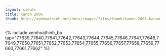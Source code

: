```yaml
---
layout: sieutv
title: Kanon 2006
thumb: http://xemhoathinh.net/data/images/films/thumb/kanon-2006-kanon-2006-2012.jpg
---
```

{% include xemhoathinh_bo tap="77639,77640,77641,77642,77643,77644,77645,77646,77647,77648,77649,77650,77651,77652,77653,77654,77655,77656,77657,77658,77659,77660,77661,77662" %} 
